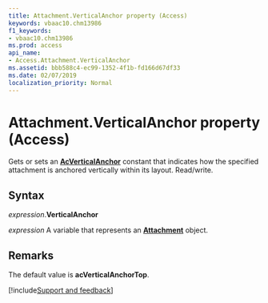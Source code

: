 ```yaml
---
title: Attachment.VerticalAnchor property (Access)
keywords: vbaac10.chm13986
f1_keywords:
- vbaac10.chm13986
ms.prod: access
api_name:
- Access.Attachment.VerticalAnchor
ms.assetid: bbb588c4-ec99-1352-4f1b-fd166d67df33
ms.date: 02/07/2019
localization_priority: Normal
---
```



# Attachment.VerticalAnchor property (Access)

Gets or sets an **[AcVerticalAnchor](Access.AcVerticalAnchor.md)** constant that indicates how the specified attachment is anchored vertically within its layout. Read/write.


## Syntax

_expression_.**VerticalAnchor**

_expression_ A variable that represents an **[Attachment](Access.Attachment.md)** object.


## Remarks

The default value is **acVerticalAnchorTop**.




[!include[Support and feedback](~/includes/feedback-boilerplate.md)]